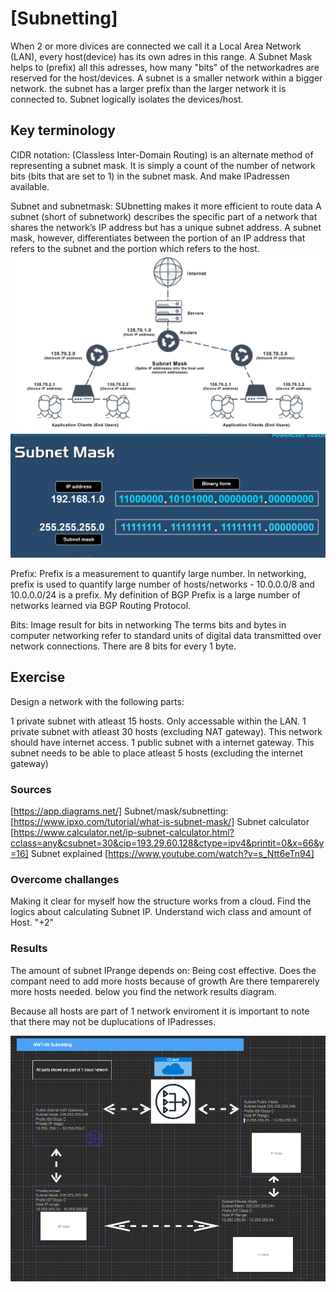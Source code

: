 # [Subnetting]
When 2 or more divices are connected we call it a Local Area Network (LAN), every host(device) has its own adres in this range. A Subnet Mask helps to (prefix) all this adresses, how many "bits" of the networkadres are reserved for the host/devices. A subnet is a smaller network within a bigger network. the subnet has a larger prefix than the larger network it is connected to. Subnet logically isolates the devices/host. 

## Key terminology
CIDR notation: 
(Classless Inter-Domain Routing) is an alternate method of representing a subnet mask. It is simply a count of the number of network bits (bits that are set to 1) in the subnet mask. And make IPadressen available. 

Subnet and subnetmask:
SUbnetting makes it more efficient to route data
A subnet (short of subnetwork) describes the specific part of a network that shares the network’s IP address but has a unique subnet address. 
A subnet mask, however, differentiates between the portion of an IP address that refers to the subnet and the portion which refers to the host.
![subnet](../00_includes/subnet%20mask.png)
![subnetip](../00_includes/subnetipadres.png)

Prefix:
Prefix is a measurement to quantify large number. In networking, prefix is used to quantify large number of hosts/networks - 10.0.0.0/8 and 10.0.0.0/24 is a prefix. My definition of BGP Prefix is a large number of networks learned via BGP Routing Protocol.

Bits:
Image result for bits in networking
The terms bits and bytes in computer networking refer to standard units of digital data transmitted over network connections. There are 8 bits for every 1 byte.

## Exercise
Design a network with the following parts:

1 private subnet with atleast 15 hosts. Only accessable within the LAN.
1 private subnet with atleast 30 hosts (excluding NAT gateway). This network should have internet access.
1 public subnet with a internet gateway. This subnet needs to be able to place atleast 5 hosts (excluding the internet gateway)

### Sources
[https://app.diagrams.net/]
Subnet/mask/subnetting:
[https://www.ipxo.com/tutorial/what-is-subnet-mask/]
Subnet calculator
[https://www.calculator.net/ip-subnet-calculator.html?cclass=any&csubnet=30&cip=193.29.60.128&ctype=ipv4&printit=0&x=66&y=16]
Subnet explained
[https://www.youtube.com/watch?v=s_Ntt6eTn94]

### Overcome challanges
Making it clear for myself how the structure works from a cloud. Find the logics about calculating Subnet IP. Understand wich class and amount of Host. "+2" 

### Results
The amount of subnet IPrange depends on:
Being cost effective. 
Does the compant need to add more hosts because of growth
Are there temparerely more hosts needed. 
below you find the network results diagram.

Because all hosts are part of 1 network enviroment it is important to note that there may not be duplucations of IPadresses.

![subnetdiagram](../00_includes/DiagramCloud.png)

